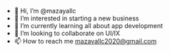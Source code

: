 - 👋 Hi, I’m @mazayallc
- 👀 I’m interested in starting a new business
- 🌱 I’m currently learning all about app development
- 💞️ I’m looking to collaborate on UI/IX
- 📫 How to reach me mazayallc2020@gmail.com

<!---
mazayallc/mazayallc is a ✨ special ✨ repository because its `README.md` (this file) appears on your GitHub profile.
You can click the Preview link to take a look at your changes.
--->
